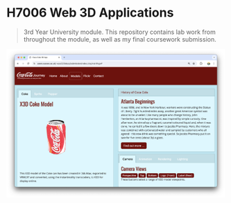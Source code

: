 # H7006 Web 3D Applications

> 3rd Year University module. This repository contains lab work from throughout the module, as well as my final coursework submission.

![Screenshot](screenshot.png)
